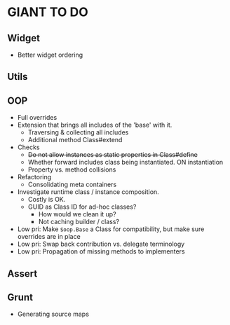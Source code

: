GIANT TO DO
===========

Widget
------

- Better widget ordering

Utils
-----

OOP
---

- Full overrides
- Extension that brings all includes of the 'base' with it.
    - Traversing & collecting all includes
    - Additional method Class#extend
- Checks
    - ~~Do not allow instances as static properties in Class#define~~
    - Whether forward includes class being instantiated. ON instantiation
    - Property vs. method collisions
- Refactoring
    - Consolidating meta containers
- Investigate runtime class / instance composition.
    - Costly is OK.
    - GUID as Class ID for ad-hoc classes?
        - How would we clean it up?
        - Not caching builder / class?
- Low pri: Make `$oop.Base` a Class for compatibility, but make sure overrides are in place
- Low pri: Swap back contribution vs. delegate terminology
- Low pri: Propagation of missing methods to implementers

Assert
------

Grunt
-----

- Generating source maps
